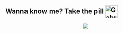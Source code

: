 <h2 style="display: inline_block">Wanna know me? Take the pill <a href="https://gabi06.carrd.co/" target="blank"><img align="center" src="https://i.ibb.co/MSFPzhn/pill.png" alt="Gabrielle Soares" height="40" width="40" /></a></h2>

<div align="center">
<a href="https://gabi06.carrd.co/" target="blank"><img src="https://c.tenor.com/3XMt0w8rtqIAAAAC/kaneda-akira.gif"/> </a></h2>
</div>


